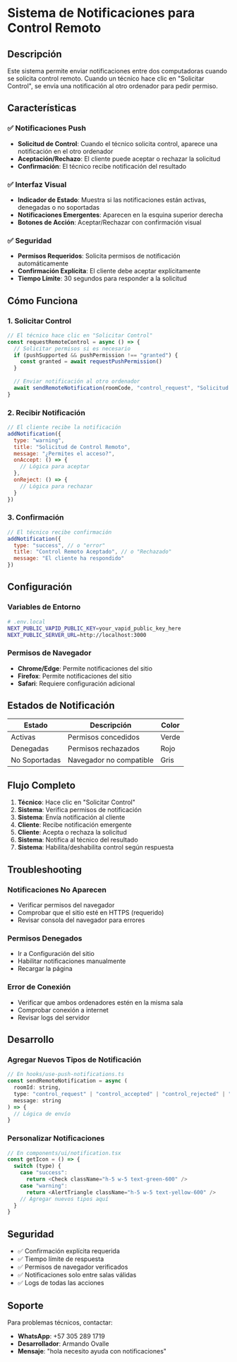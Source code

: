 # Sistema de Notificaciones para Control Remoto

## Descripción

Este sistema permite enviar notificaciones entre dos computadoras cuando se solicita control remoto. Cuando un técnico hace clic en "Solicitar Control", se envía una notificación al otro ordenador para pedir permiso.

## Características

### ✅ Notificaciones Push
- **Solicitud de Control**: Cuando el técnico solicita control, aparece una notificación en el otro ordenador
- **Aceptación/Rechazo**: El cliente puede aceptar o rechazar la solicitud
- **Confirmación**: El técnico recibe notificación del resultado

### ✅ Interfaz Visual
- **Indicador de Estado**: Muestra si las notificaciones están activas, denegadas o no soportadas
- **Notificaciones Emergentes**: Aparecen en la esquina superior derecha
- **Botones de Acción**: Aceptar/Rechazar con confirmación visual

### ✅ Seguridad
- **Permisos Requeridos**: Solicita permisos de notificación automáticamente
- **Confirmación Explícita**: El cliente debe aceptar explícitamente
- **Tiempo Límite**: 30 segundos para responder a la solicitud

## Cómo Funciona

### 1. Solicitar Control
```javascript
// El técnico hace clic en "Solicitar Control"
const requestRemoteControl = async () => {
  // Solicitar permisos si es necesario
  if (pushSupported && pushPermission !== "granted") {
    const granted = await requestPushPermission()
  }
  
  // Enviar notificación al otro ordenador
  await sendRemoteNotification(roomCode, "control_request", "Solicitud de control")
}
```

### 2. Recibir Notificación
```javascript
// El cliente recibe la notificación
addNotification({
  type: "warning",
  title: "Solicitud de Control Remoto",
  message: "¿Permites el acceso?",
  onAccept: () => {
    // Lógica para aceptar
  },
  onReject: () => {
    // Lógica para rechazar
  }
})
```

### 3. Confirmación
```javascript
// El técnico recibe confirmación
addNotification({
  type: "success", // o "error"
  title: "Control Remoto Aceptado", // o "Rechazado"
  message: "El cliente ha respondido"
})
```

## Configuración

### Variables de Entorno
```bash
# .env.local
NEXT_PUBLIC_VAPID_PUBLIC_KEY=your_vapid_public_key_here
NEXT_PUBLIC_SERVER_URL=http://localhost:3000
```

### Permisos de Navegador
- **Chrome/Edge**: Permite notificaciones del sitio
- **Firefox**: Permite notificaciones del sitio
- **Safari**: Requiere configuración adicional

## Estados de Notificación

| Estado | Descripción | Color |
|--------|-------------|-------|
| Activas | Permisos concedidos | Verde |
| Denegadas | Permisos rechazados | Rojo |
| No Soportadas | Navegador no compatible | Gris |

## Flujo Completo

1. **Técnico**: Hace clic en "Solicitar Control"
2. **Sistema**: Verifica permisos de notificación
3. **Sistema**: Envía notificación al cliente
4. **Cliente**: Recibe notificación emergente
5. **Cliente**: Acepta o rechaza la solicitud
6. **Sistema**: Notifica al técnico del resultado
7. **Sistema**: Habilita/deshabilita control según respuesta

## Troubleshooting

### Notificaciones No Aparecen
- Verificar permisos del navegador
- Comprobar que el sitio esté en HTTPS (requerido)
- Revisar consola del navegador para errores

### Permisos Denegados
- Ir a Configuración del sitio
- Habilitar notificaciones manualmente
- Recargar la página

### Error de Conexión
- Verificar que ambos ordenadores estén en la misma sala
- Comprobar conexión a internet
- Revisar logs del servidor

## Desarrollo

### Agregar Nuevos Tipos de Notificación
```javascript
// En hooks/use-push-notifications.ts
const sendRemoteNotification = async (
  roomId: string,
  type: "control_request" | "control_accepted" | "control_rejected" | "new_type",
  message: string
) => {
  // Lógica de envío
}
```

### Personalizar Notificaciones
```javascript
// En components/ui/notification.tsx
const getIcon = () => {
  switch (type) {
    case "success":
      return <Check className="h-5 w-5 text-green-600" />
    case "warning":
      return <AlertTriangle className="h-5 w-5 text-yellow-600" />
    // Agregar nuevos tipos aquí
  }
}
```

## Seguridad

- ✅ Confirmación explícita requerida
- ✅ Tiempo límite de respuesta
- ✅ Permisos de navegador verificados
- ✅ Notificaciones solo entre salas válidas
- ✅ Logs de todas las acciones

## Soporte

Para problemas técnicos, contactar:
- **WhatsApp**: +57 305 289 1719
- **Desarrollador**: Armando Ovalle
- **Mensaje**: "hola necesito ayuda con notificaciones" 